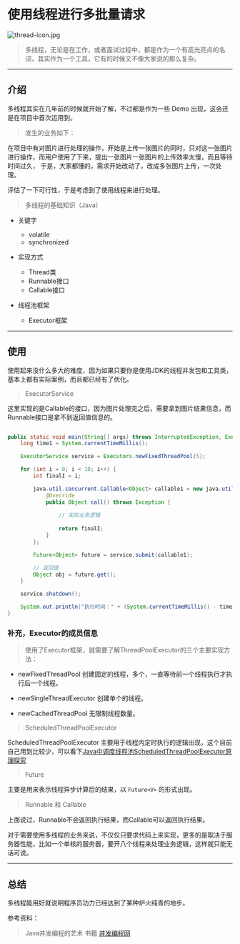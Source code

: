 
# 使用线程进行多批量请求
 
 ![thread-icon.jpg](https://i.loli.net/2020/07/05/xG9bIeSB8jpz5yR.jpg)
 
 > 多线程，无论是在工作，或者面试过程中，都是作为一个有高光亮点的名词，其实作为一个工具，它有的时候又不像大家说的那么复杂。

---

## 介绍

 多线程其实在几年前的时候就开始了解，不过都是作为一些 Demo 出现，这会还是在项目中首次运用到。
 
 > 发生的业务如下：

 在项目中有对图片进行处理的操作，开始是上传一张图片的同时，只对这一张图片进行操作，而用户使用了下来，提出一张图片一张图片的上传效率太慢，而且等待时间过久，
 于是，大家都懂的，需求开始改动了，改成多张图片上传，一次处理。
 
 评估了一下可行性，于是考虑到了使用线程来进行处理。
 
 > 多线程的基础知识（Java）
 
 - 关键字
    - volatile
    - synchronized
 
 - 实现方式
    - Thread类
    - Runnable接口
    - Callable接口
    
 - 线程池框架
    - Executor框架

---

## 使用

 使用起来没什么多大的难度，因为如果只要你是使用JDK的线程并发包和工具类，基本上都有实际案例，而且都已经有了优化。
 
 > ExecutorService
 
 这里实现的是Callable的接口，因为图片处理完之后，需要拿到图片结果信息，而Runnable接口是拿不到返回值信息的。
 
```java

public static void main(String[] args) throws InterruptedException, ExecutionException {
    long time1 = System.currentTimeMillis();

    ExecutorService service = Executors.newFixedThreadPool(5);

    for (int i = 0; i < 10; i++) {
        int finalI = i;

        java.util.concurrent.Callable<Object> callable1 = new java.util.concurrent.Callable() {
            @Override
            public Object call() throws Exception {
               
                // 实际业务逻辑
                
                return finalI;
            }
        };

        Future<Object> future = service.submit(callable1);

        // 返回值
        Object obj = future.get();
    }

    service.shutdown();

    System.out.println("执行时间：" + (System.currentTimeMillis() - time1) + ":ms");
}
```
 
### **补充，Executor的成员信息**

> 使用了Executor框架，就需要了解ThreadPoolExecutor的三个主要实现方法：
 
 - newFixedThreadPool
 创建固定的线程，多个，一直等待前一个线程执行才执行后一个线程。
 
 - newSingleThreadExecutor
 创建单个的线程。
 
 - newCachedThreadPool
 无限制线程数量。
 
> ScheduledThreadPoolExecutor
 
 ScheduledThreadPoolExecutor 主要用于线程内定时执行的逻辑出现，这个目前自己用到比较少，可以看下[Java中调度线程池ScheduledThreadPoolExecutor原理探究](https://ifeve.com/33981-2/)
 
> Future 
 
 主要是用来表示线程异步计算后的结果，以 `Future<V>` 的形式出现。
 
> Runnable 和 Callable
 
 上面说过，Runnable不会返回执行结果，而Callable可以返回执行结果。
 
 对于需要使用多线程的业务来说，不仅仅只要求代码上来实现，更多的是取决于服务器性能，比如一个单核的服务器，要开八个线程来处理业务逻辑，这样就只能无话可说。

---

## 总结

 多线程能用好就说明程序员功力已经达到了某种炉火纯青的地步。
 
 参考资料：
 
 > Java并发编程的艺术 书籍
 > [并发编程网](https://ifeve.com)